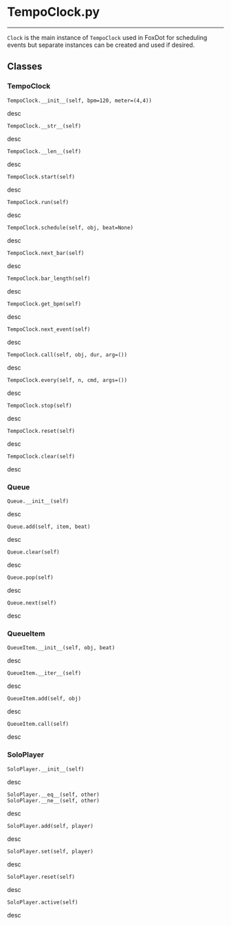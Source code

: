 # TempoClock.py
---

`Clock` is the main instance of `TempoClock` used in FoxDot for scheduling events but separate instances can be created and used if desired.

## Classes

### TempoClock

	TempoClock.__init__(self, bpm=120, meter=(4,4))

desc

	TempoClock.__str__(self)

desc

	TempoClock.__len__(self)

desc

	TempoClock.start(self)

desc

	TempoClock.run(self)

desc

	TempoClock.schedule(self, obj, beat=None)

desc

	TempoClock.next_bar(self)

desc

	TempoClock.bar_length(self)

desc

	TempoClock.get_bpm(self)

desc

	TempoClock.next_event(self)

desc

	TempoClock.call(self, obj, dur, arg=())

desc

	TempoClock.every(self, n, cmd, args=())

desc

	TempoClock.stop(self)

desc

	TempoClock.reset(self)

desc

	TempoClock.clear(self)

desc

### Queue

	Queue.__init__(self)

desc

	Queue.add(self, item, beat)

desc

	Queue.clear(self)

desc

	Queue.pop(self)

desc

	Queue.next(self)

desc

### QueueItem

	QueueItem.__init__(self, obj, beat)

desc

	QueueItem.__iter__(self)

desc

	QueueItem.add(self, obj)

desc

	QueueItem.call(self)

desc

### SoloPlayer

	SoloPlayer.__init__(self)

desc

	SoloPlayer.__eq__(self, other)
	SoloPlayer.__ne__(self, other)

desc

	SoloPlayer.add(self, player)

desc

	SoloPlayer.set(self, player)

desc

	SoloPlayer.reset(self)

desc

	SoloPlayer.active(self)

desc

	